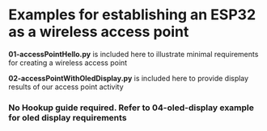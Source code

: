 # Examples for establishing an ESP32 as a wireless access point

**01-accessPointHello.py** is included here to illustrate minimal requirements for creating a wireless access point

**02-accessPointWithOledDisplay.py** is included here to provide display results of our access point activity

### No Hookup guide required. Refer to 04-oled-display example for oled display requirements

